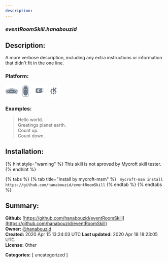 ```yaml
---
description: 
---
```


### _eventRoomSkill.hanabouzid_  
## Description:  
A more verbose description, including any extra instructions or
information that didn't fit in the one line.  
  
  
### Platform:  
 ![Mark I](../.gitbook/assets/mark-1-icon.png)  ![Mark II](../.gitbook/assets/mark-2-icon.png)  ![Picroft](../.gitbook/assets/picroft-icon.png)  ![plasmoid](../.gitbook/assets/kde.png)   
### Examples:  
> Hello world.  
> Greetings planet earth.  
> Count up.  
> Count down.  
  
## Installation:  
{% hint style="warning" %}
This skill is not aproved by Mycroft skill tester.
{% endhint %}
    
{% tabs %}
{% tab title="Install by mycroft-msm" %}
``` mycroft-msm install https://github.com/hanabouzid/eventRoomSkill```
{% endtab %}
  {% endtabs %}
    
## Summary:  
**Github:** [https://github.com/hanabouzid/eventRoomSkill](https://github.com/hanabouzid/eventRoomSkill)  
**Owner:** [@hanabouzid](https://github.com/hanabouzid)  
**Created:** 2020 Apr 15 13:24:03 UTC  **Last updated:** 2020 Apr 18 18:23:05 UTC  
**License:** Other  
  
**Categories:** [ uncategorized ]   
